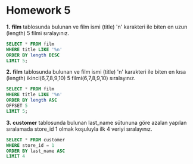 # Homework 5 
**1.** **film** tablosunda bulunan ve film ismi (title) 'n' karakteri ile biten en uzun (length) 5 filmi sıralayınız.
 ```sql
 SELECT * FROM film
WHERE title LIKE '%n'
ORDER BY length DESC
LIMIT 5;
 ```
**2.** **film** tablosunda bulunan ve film ismi (title) 'n' karakteri ile biten en kısa (length) ikinci(6,7,8,9,10) 5 filmi(6,7,8,9,10) sıralayınız.
 ```sql
SELECT * FROM film
WHERE title LIKE '%n'
ORDER BY length ASC
OFFSET 5
LIMIT 5;
 ``` 
**3.** **customer** tablosunda bulunan last_name sütununa göre azalan yapılan sıralamada store_id 1 olmak koşuluyla ilk 4 veriyi sıralayınız.
 ```sql
SELECT * FROM customer
WHERE store_id = 1
ORDER BY last_name ASC
LIMIT 4
 ```
 